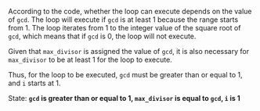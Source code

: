 According to the code, whether the loop can execute depends on the value of `gcd`. The loop will execute if `gcd` is at least 1 because the range starts from 1. The loop iterates from 1 to the integer value of the square root of `gcd`, which means that if `gcd` is 0, the loop will not execute. 

Given that `max_divisor` is assigned the value of `gcd`, it is also necessary for `max_divisor` to be at least 1 for the loop to execute. 

Thus, for the loop to be executed, `gcd` must be greater than or equal to 1, and `i` starts at 1.

State: **`gcd` is greater than or equal to 1, `max_divisor` is equal to `gcd`, `i` is 1**